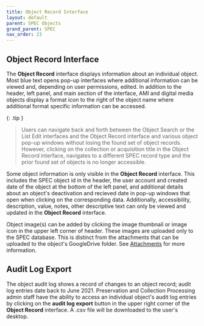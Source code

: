 ```yaml
---
title: Object Record Interface
layout: default
parent: SPEC Objects
grand_parent: SPEC
nav_order: 23
---
```


## Object Record Interface
The **Object Record** interface displays information about an individual object. Most blue text opens pop-up interfaces where additional information can be viewed and, depending on user permissions, edited. In addition to the header, left panel, and main section of the interface, AMI and digital media objects display a format icon to the right of the object name where additional format specific information can be accessed. 

{: .tip }
> Users can navigate back and forth between the Object Search or the List Edit interfaces and the Object Record interface and various object pop-up windows without losing the found set of object records. However, clicking on the collection or acquisition title in the Object Record interface, navigates to a different SPEC record type and the prior found set of objects is no longer accessible. 

Some object information is only visible in the **Object Record** interface. This includes the SPEC object id in the header, the user account and created date of the object at the bottom of the left panel, and additional details about an object's deactivation and recieved date in pop-up windows that open when clicking on the corresponding data. Additionally, accessibility, description, value, notes, other descriptive text can only be viewed and updated in the **Object Record** interface. 

Object image(s) can be added by clicking the image thumbnail or image icon in the upper left corner of header. These images are uploaded only to the SPEC database. This is distinct from the attachments that can be uploaded to the object's GoogleDrive folder. See [Attachments](https://nypl.github.io/pres-docs/spec/specObjectsAttachments.html) for more information.


## Audit Log Export
The object audit log shows a record of changes to an object record; audit log entries date back to June 2021. Preservation and Collection Processing admin staff have the ability to access an individual object's audit log entries by clicking on the **audit log export** button in the upper right corner of the **Object Record** interface. A .csv file will be downloaded to the user's desktop. 